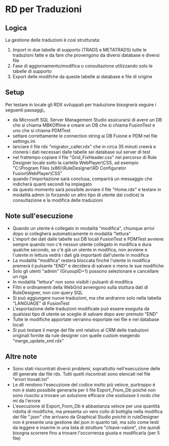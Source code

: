 # RD per Traduzioni

## Logica 
La gestione delle traduzioni è così strutturata:
1. Import in due tabelle di supporto (TRADS e METATRADS) tutte le traduzioni fatte e da fare che provengono da diversi database e diversi file
2. Fase di aggiornamento/modifica o consultazione utilizzando solo le tabelle di supporto
3. Export delle modifche da queste tabelle ai database e file di origine 

## Setup
Per testare in locale gli RDX sviluppati per traduzione bisognerà seguire i seguenti passaggi_
- da Microsoft SQL Server Management Studio assicurarsi di avere un DB che si chiama MBKOffline e creare un DB che si chiama FusionTest e uno che si chiama PDMTest
- settare correttamente le connection string ai DB Fuione e PDM nel file settings.ini
- lanciare il file rdx "migrator_caller.rdx" che in circa 35 minuti creerà e clonerà i dati necessari dalle tabelle sei database sul server di test
- nel frattempo copiare il file "Grid_FixHeader.css" nel percorso di Rule Designer locale sotto la cartella WebPlayer\CSS, ad esempio "C:\Program Files (x86)\RuleDesigner\RD Configurator Fusion\WebPlayer\CSS"
- quando l'importazione sarà conclusa, comparirà un messaggio che indicherà quanti secondi ha impiegato
- da questo momento sarà possibile avviare il file "Home.rdx" e testare in modalità admin (o forzando un altro tipo di utente dal codice) la consultazione e la modifica delle traduzioni

## Note sull'esecuzione
- Quando un utente è collegato in modalità "modifica", chiunque arrivi dopo si collegherà automaticamente in modalità "lettura"
- L'import dei dati dalle tabelle sui DB locali FusionTest e PDMTest  avviene sempre quando non c'è nessun utente collegato in modifica e dura qualche secondo, se c'è già un utente in modifica, non avviene e l'utente in lettura vedrà i dati già importanti dall'utente in modifica
- La modalità "modifica" resterà bloccata finché l'utente in modifica premerà il pulsante "END" e decidera di salvare o meno le sue modifiche
- Solo gli utenti "admin" (GruoupID=1) possono selezionare e cancellare un riga
- In modalità "lettura" non sono visibili i pulsanti di modifica
- Filtri e ordinamenti della WebGrid avvengono sulla stuttura dati di RuleDesigner, non con query SQL
- Si può aggiungere nuove traduzioni, ma che andranno solo nella tabella "LANGUAGE" di FusionTest
- L'esportazione delle traduzioni modificate può essere eseguita da qualsiasi tipo di utente se sceglie di salvare dopo aver premuto "END"
- Tutte le modifiche apportate verranno esportate nei file e nei database locali 
- Si può testare il merge del file xml relativo al CRM delle traduzioni originali fornite da rule designer con quelle custom esegendo "merge_update_xml.rdx"

## Altre note
- Sono stati riscontrati diversi problemi, soprattutto nell'esecuzione delle dll generate dai file rdx. Tutti quelli riscontrati sono elencati nel file "errori trovati.txt"
- Le dll rendono l'esecuzione del codice molto più veloce, purtroppo è non è stato possibile generarla per il file Export_From_Db poiché non sono riuscito a trovare un soluzione efficace che sostiuisse il nodo che mi da l'errore
- L'esecuzione di Export_From_Db è abbastanza veloce per una quantità ridotta di modifiche, ma presenta un vero collo di bottiglia nella modifica dei file ".json" che arrivano da Graphical Studio poichè in ruleDesigner non è presente una gestione dei json in quanto tali, ma solo come testi da leggere e inserire in una lista di strutture "chiave-valore", che quindi bisogna scorrere fino a trovare l'occorrenza giusta e modificarla (per 5 file) 